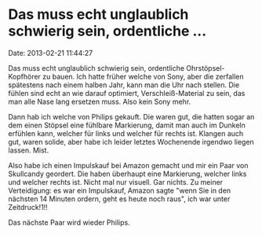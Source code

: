 Das muss echt unglaublich schwierig sein, ordentliche \...
==========================================================

Date: 2013-02-21 11:44:27

Das muss echt unglaublich schwierig sein, ordentliche
Ohrstöpsel-Kopfhörer zu bauen. Ich hatte früher welche von Sony, aber
die zerfallen spätestens nach einem halben Jahr, kann man die Uhr nach
stellen. Die fühlen sind echt an wie darauf optimiert,
Verschleiß-Material zu sein, das man alle Nase lang ersetzen muss. Also
kein Sony mehr.

Dann hab ich welche von Philips gekauft. Die waren gut, die hatten sogar
an dem einen Stöpsel eine fühlbare Markierung, damit man auch im Dunkeln
erfühlen kann, welcher für links und welcher für rechts ist. Klangen
auch gut, waren solide, aber habe ich leider letztes Wochenende irgendwo
liegen lassen. Mist.

Also habe ich einen Impulskauf bei Amazon gemacht und mir ein Paar von
Skullcandy geordert. Die haben überhaupt eine Markierung, welcher links
und welcher rechts ist. Nicht mal nur visuell. Gar nichts. Zu meiner
Verteidigung: es war ein Impulskauf, Amazon sagte \"wenn Sie in den
nächsten 14 Minuten ordern, geht es heute noch raus\", ich war unter
Zeitdruck!1!!

Das nächste Paar wird wieder Philips.

